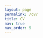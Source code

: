 ```yaml
---
layout: page
permalink: /cv/
title: CV
nav: true
nav_order: 5
---
```


<script>
window.location.href = 'https://RazinAleksandr.github.io/assets/pdf/CV.pdf';
</script>

<!-- <noscript>
<p>Please enable JavaScript to view the CV, or <a href="https://RazinAleksandr.github.io/assets/pdf/CV.pdf" target="_blank">click here to open the PDF directly</a>.</p>
</noscript> -->
